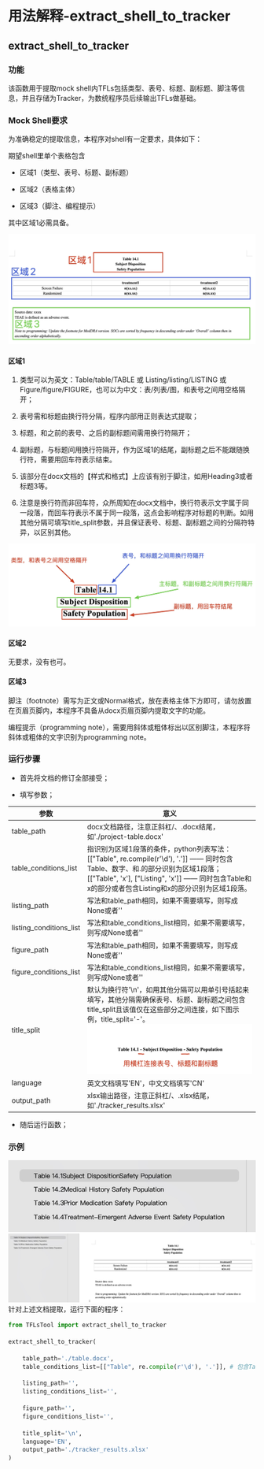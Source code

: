 # 用法解释-extract_shell_to_tracker

## extract_shell_to_tracker

### 功能

该函数用于提取mock shell内TFLs包括类型、表号、标题、副标题、脚注等信息，并且存储为Tracker，为数统程序员后续输出TFLs做基础。

### Mock Shell要求

为准确稳定的提取信息，本程序对shell有一定要求，具体如下：

期望shell里单个表格包含

* 区域1（类型、表号、标题、副标题）

* 区域2（表格主体）

* 区域3（脚注、编程提示）

其中区域1必需具备。

![pic1](./_static/pic1.jpg)


#### 区域1

1. 类型可以为英文：Table/table/TABLE 或 Listing/listing/LISTING 或 Figure/figure/FIGURE，也可以为中文：表/列表/图，和表号之间用空格隔开；

2. 表号需和标题由换行符分隔，程序内部用正则表达式提取；

3. 标题，和之前的表号、之后的副标题间需用换行符隔开；

4. 副标题，与标题间用换行符隔开，作为区域1的结尾，副标题之后不能跟随换行符，需要用回车符表示结束。

5. 该部分在docx文档的【样式和格式】上应该有别于脚注，如用Heading3或者标题3等。

6. 注意是换行符而非回车符，众所周知在docx文档中，换行符表示文字属于同一段落，而回车符表示不属于同一段落，这点会影响程序对标题的判断。如用其他分隔可填写title_split参数，并且保证表号、标题、副标题之间的分隔符特异，以区别其他。

![pic2](./_static/pic2.jpg)


#### 区域2

无要求，没有也可。

#### 区域3

脚注（footnote）需写为正文或Normal格式，放在表格主体下方即可，请勿放置在页眉页脚内，本程序不具备从docx页眉页脚内提取文字的功能。

编程提示（programming note），需要用斜体或粗体标出以区别脚注，本程序将斜体或粗体的文字识别为programming note。

### 运行步骤

* 首先将文档的修订全部接受；

* 填写参数；

| 参数                    | 意义                                                         |
| ----------------------- | ------------------------------------------------------------ |
| table_path              | docx文档路径，注意正斜杠/、.docx结尾，如'./project-table.docx' |
| table_conditions_list   | 指识别为区域1段落的条件，python列表写法：<br />[["Table", re.compile(r'\d'), '.']] —— 同时包含Table、数字、和.的部分识别为区域1段落；<br />[["Table", 'x'], ["Listing", 'x']] —— 同时包含Table和x的部分或者包含Listing和x的部分识别为区域1段落。 |
| listing_path            | 写法和table_path相同，如果不需要填写，则写成None或者''       |
| listing_conditions_list | 写法和table_conditions_list相同，如果不需要填写，则写成None或者'' |
| figure_path             | 写法和table_path相同，如果不需要填写，则写成None或者''       |
| figure_conditions_list  | 写法和table_conditions_list相同，如果不需要填写，则写成None或者'' |
| title_split             | 默认为换行符'\n'，如用其他分隔可以用单引号括起来填写，其他分隔需确保表号、标题、副标题之间包含title_split且该值仅在这些部分之间连接，如下图示例，title_split='-'。<br />![pic3](./_static/pic3.jpg) |
| language                | 英文文档填写'EN'，中文文档填写'CN'                           |
| output_path             | xlsx输出路径，注意正斜杠/、.xlsx结尾，如'./tracker_results.xlsx' |



* 随后运行函数；

### 示例

![pic4](./_static/pic4.jpg)
![pic5](./_static/pic5.jpg)
针对上述文档提取，运行下面的程序：

```python
from TFLsTool import extract_shell_to_tracker

extract_shell_to_tracker(

    table_path='./table.docx',
    table_conditions_list=[["Table", re.compile(r'\d'), '.']], # 包含Table、数字和.的部分识别为区域1提取
    
    listing_path='',
    listing_conditions_list='',
    
    figure_path='',
    figure_conditions_list='',

    title_split='\n',
    language='EN',
    output_path='./tracker_results.xlsx'
)
```


